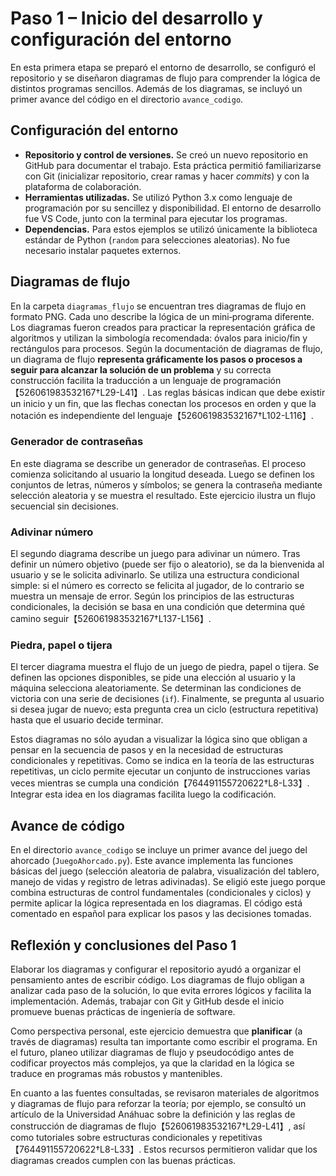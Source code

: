 # Paso 1 – Inicio del desarrollo y configuración del entorno

En esta primera etapa se preparó el entorno de desarrollo, se configuró el repositorio y se diseñaron diagramas de flujo para comprender la lógica de distintos programas sencillos.  Además de los diagramas, se incluyó un primer avance del código en el directorio `avance_codigo`.

## Configuración del entorno

* **Repositorio y control de versiones.**  Se creó un nuevo repositorio en GitHub para documentar el trabajo.  Esta práctica permitió familiarizarse con Git (inicializar repositorio, crear ramas y hacer *commits*) y con la plataforma de colaboración.
* **Herramientas utilizadas.**  Se utilizó Python 3.x como lenguaje de programación por su sencillez y disponibilidad.  El entorno de desarrollo fue VS Code, junto con la terminal para ejecutar los programas.
* **Dependencias.**  Para estos ejemplos se utilizó únicamente la biblioteca estándar de Python (`random` para selecciones aleatorias).  No fue necesario instalar paquetes externos.

## Diagramas de flujo

En la carpeta `diagramas_flujo` se encuentran tres diagramas de flujo en formato PNG.  Cada uno describe la lógica de un mini‑programa diferente.  Los diagramas fueron creados para practicar la representación gráfica de algoritmos y utilizan la simbología recomendada: óvalos para inicio/fin y rectángulos para procesos.  Según la documentación de diagramas de flujo, un diagrama de flujo **representa gráficamente los pasos o procesos a seguir para alcanzar la solución de un problema** y su correcta construcción facilita la traducción a un lenguaje de programación【526061983532167†L29-L41】.  Las reglas básicas indican que debe existir un inicio y un fin, que las flechas conectan los procesos en orden y que la notación es independiente del lenguaje【526061983532167†L102-L116】.

### Generador de contraseñas

En este diagrama se describe un generador de contraseñas.  El proceso comienza solicitando al usuario la longitud deseada.  Luego se definen los conjuntos de letras, números y símbolos; se genera la contraseña mediante selección aleatoria y se muestra el resultado.  Este ejercicio ilustra un flujo secuencial sin decisiones.

### Adivinar número

El segundo diagrama describe un juego para adivinar un número.  Tras definir un número objetivo (puede ser fijo o aleatorio), se da la bienvenida al usuario y se le solicita adivinarlo.  Se utiliza una estructura condicional simple: si el número es correcto se felicita al jugador, de lo contrario se muestra un mensaje de error.  Según los principios de las estructuras condicionales, la decisión se basa en una condición que determina qué camino seguir【526061983532167†L137-L156】.

### Piedra, papel o tijera

El tercer diagrama muestra el flujo de un juego de piedra, papel o tijera.  Se definen las opciones disponibles, se pide una elección al usuario y la máquina selecciona aleatoriamente.  Se determinan las condiciones de victoria con una serie de decisiones (`if`).  Finalmente, se pregunta al usuario si desea jugar de nuevo; esta pregunta crea un ciclo (estructura repetitiva) hasta que el usuario decide terminar.

Estos diagramas no sólo ayudan a visualizar la lógica sino que obligan a pensar en la secuencia de pasos y en la necesidad de estructuras condicionales y repetitivas.  Como se indica en la teoría de las estructuras repetitivas, un ciclo permite ejecutar un conjunto de instrucciones varias veces mientras se cumpla una condición【764491155720622†L8-L33】.  Integrar esta idea en los diagramas facilita luego la codificación.

## Avance de código

En el directorio `avance_codigo` se incluye un primer avance del juego del ahorcado (`JuegoAhorcado.py`).  Este avance implementa las funciones básicas del juego (selección aleatoria de palabra, visualización del tablero, manejo de vidas y registro de letras adivinadas).  Se eligió este juego porque combina estructuras de control fundamentales (condicionales y ciclos) y permite aplicar la lógica representada en los diagramas.  El código está comentado en español para explicar los pasos y las decisiones tomadas.

## Reflexión y conclusiones del Paso 1

Elaborar los diagramas y configurar el repositorio ayudó a organizar el pensamiento antes de escribir código.  Los diagramas de flujo obligan a analizar cada paso de la solución, lo que evita errores lógicos y facilita la implementación.  Además, trabajar con Git y GitHub desde el inicio promueve buenas prácticas de ingeniería de software.

Como perspectiva personal, este ejercicio demuestra que **planificar** (a través de diagramas) resulta tan importante como escribir el programa.  En el futuro, planeo utilizar diagramas de flujo y pseudocódigo antes de codificar proyectos más complejos, ya que la claridad en la lógica se traduce en programas más robustos y mantenibles.

En cuanto a las fuentes consultadas, se revisaron materiales de algoritmos y diagramas de flujo para reforzar la teoría; por ejemplo, se consultó un artículo de la Universidad Anáhuac sobre la definición y las reglas de construcción de diagramas de flujo【526061983532167†L29-L41】, así como tutoriales sobre estructuras condicionales y repetitivas【764491155720622†L8-L33】.  Estos recursos permitieron validar que los diagramas creados cumplen con las buenas prácticas.